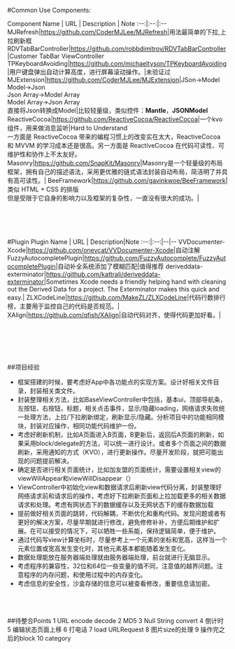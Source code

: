 #Common Use Components:

Component Name | URL | Description | Note
:--:|:--:|:--
MJRefresh|<https://github.com/CoderMJLee/MJRefresh>|用法最简单的下拉,上拉刷新框
RDVTabBarController|<https://github.com/robbdimitrov/RDVTabBarController>|Customer TabBar ViewController
TPKeyboardAvoiding|<https://github.com/michaeltyson/TPKeyboardAvoiding>|用户键盘弹出自动计算高度，进行屏幕滚动操作。|未验证过
MJExtension|<https://github.com/CoderMJLee/MJExtension>|JSon->Model <br> Model->Json<br> Json Array->Model Array<br> Model Array->Json Array<br>直接将Json转换成Model|比较轻量级，类似控件：**Mantle**，**JSONModel**
ReactiveCocoa|<https://github.com/ReactiveCocoa/ReactiveCocoa>|一个kvo组件，用来做消息监听|Hard to Understand<br>一方面是 ReactiveCocoa 带来的编程习惯上的改变实在太大，ReactiveCocoa 和 MVVM 的学习成本还是很高。另一方面是 ReactiveCocoa 在代码可读性、可维护性和协作上不太友好。
Masonry|<https://github.com/SnapKit/Masonry>|Masonry是一个轻量级的布局框架，拥有自己的描述语法，采用更优雅的链式语法封装自动布局，简洁明了并具有高可读性。|
BeeFramework|<https://github.com/gavinkwoe/BeeFramework>|类似 HTML + CSS 的排版<br>但是受限于它自身的影响力以及框架的复杂性，一直没有很大的成功。|





<br><br><br><br>
#Plugin
Plugin Name | URL | Description|Note
:--:|:--:|--|--
VVDocumenter-Xcode|<https://github.com/onevcat/VVDocumenter-Xcode>|自动注解
FuzzyAutocompletePlugin|<https://github.com/FuzzyAutocomplete/FuzzyAutocompletePlugin>|自动补全系统添加了模糊匹配|值得推荐
deriveddata-exterminator|<https://github.com/kattrali/deriveddata-exterminator>|Sometimes Xcode needs a friendly helping hand with cleaning out the Derived Data for a project. The Exterminator makes this quick and easy.|
ZLXCodeLine|<https://github.com/MakeZL/ZLXCodeLine>|代码行数排行榜，主要用于监控自己的代码是否规范。|
XAlign|<https://github.com/qfish/XAlign>|自动代码对齐，使得代码更加好看。|



<br><br><br><br><br>
##项目经验

* 框架搭建的时候，要考虑好App中各功能点的实现方案。设计好相关文件目录，封装相关类文件。
* 封装整理相关方法，比如BaseViewController中包括，基本ui，顶部导航条，左按钮，右按钮，标题，相关点击事件，显示/隐藏loading，网络请求失败统一处理方法，上拉/下拉刷新绑定，刷新显示/隐藏。分析项目中的功能相同模块，封装对应操作，相同功能代码维护一份。
* 考虑好刷新机制，比如A页面进入B页面，B更新后，返回后A页面的刷新，如果采用block/delegate的方法，可以统一进行设计。或者多个页面之间的数据刷新，采用通知的方式（KVO），进行更新操作。尽量开发阶段，就把可能出现的问题提前解决。
* 确定是否进行相关页面统计，比如加友盟的页面统计，需要设置相关view的viewWillAppear和viewWillDisappear（）
* ViewController中初始化view和数据请求后刷新view代码分离，封装整理好网络请求前和请求后的操作，考虑好下拉刷新页面和上拉加载更多的相关数据请求和处理。考虑有网状态下的数据缓存以及无网状态下的缓存数据加载
* 提前做好相关页面的跳转，代码解耦，不断优化和重构代码。发现问题或者有更好的解决方案，尽量早期就进行修改，避免修修补补，方便后期维护和扩展。在可以接受的情况下，可以牺牲一些系能，保持逻辑简单，便于维护。
* 通过代码写view计算坐标时，尽量参考上一个元素的坐标和宽高，这样当一个元素位置或宽高发生变化时，其他元素基本都能随着发生变化。
* 数据处理能放在服务器端处理就由服务器端处理，前台就进行无脑显示。
* 考虑程序的兼容性，32位和64位一些变量的值不同，注意值的越界问题。注意程序的内存问题，和使用过程中的内存变化。
* 考虑信息的安全性，沙盒存储的信息可以被查看修改，重要信息请加密。


<br><br><br>
##待整合Points
	1 URL encode decode
	2 MD5 
	3 Null String convert
	4 倒计时
	5 编辑状态页面上移
	6 打电话
	7 load URLRequest
	8 图片size的处理
	9 操作完之后的block
	10 category
	
	
	
	